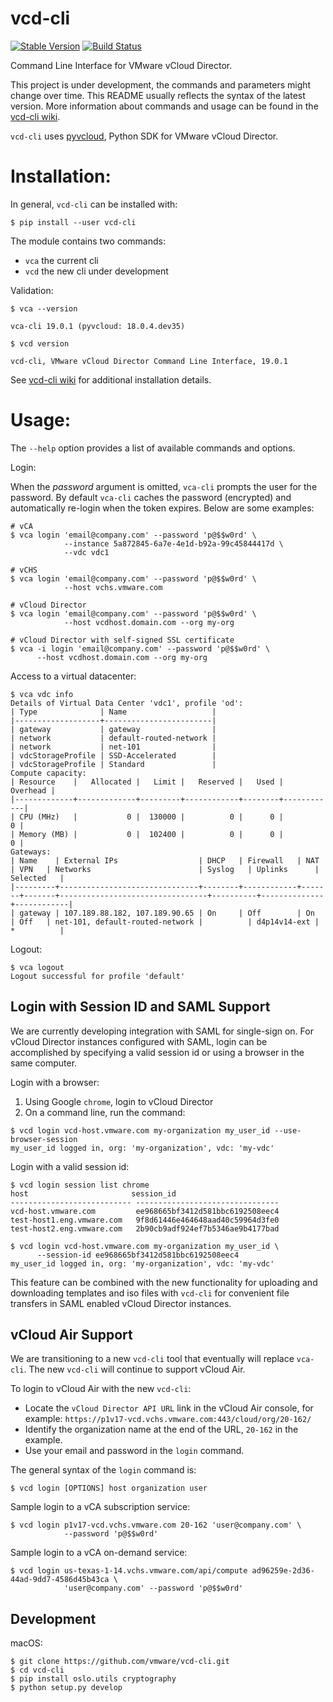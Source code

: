 vcd-cli
=======

[![Stable Version](https://img.shields.io/pypi/v/vcd-cli.svg)](https://pypi.python.org/pypi/vcd-cli) [![Build Status](https://img.shields.io/travis/vmware/vcd-cli.svg?style=flat)](https://travis-ci.org/vmware/vcd-cli/)

Command Line Interface for VMware vCloud Director.

This project is under development, the commands and parameters might change over time. This README usually reflects the syntax of the latest version. More information about commands and usage can be found in the [vcd-cli wiki](https://github.com/vmware/vcd-cli/wiki).

`vcd-cli` uses [pyvcloud](https://github.com/vmware/pyvcloud "Title"), Python SDK for VMware vCloud Director.

Installation:
=============

In general, `vcd-cli` can be installed with:

``` shell
$ pip install --user vcd-cli
```

The module contains two commands:

- `vca` the current cli
- `vcd` the new cli under development

Validation:

``` shell
$ vca --version

vca-cli 19.0.1 (pyvcloud: 18.0.4.dev35)
```

```shell
$ vcd version

vcd-cli, VMware vCloud Director Command Line Interface, 19.0.1
```

See [vcd-cli wiki](https://github.com/vmware/vcd-cli/wiki) for additional installation details.


Usage:
======

The `--help` option provides a list of available commands and options.

Login:

When the *password* argument is omitted, `vca-cli` prompts the user for the password. By default `vca-cli` caches the password (encrypted) and automatically re-login when the token expires. Below are some examples:

```shell
# vCA
$ vca login 'email@company.com' --password 'p@$$w0rd' \
            --instance 5a872845-6a7e-4e1d-b92a-99c45844417d \
            --vdc vdc1

# vCHS
$ vca login 'email@company.com' --password 'p@$$w0rd' \
            --host vchs.vmware.com

# vCloud Director
$ vca login 'email@company.com' --password 'p@$$w0rd' \
            --host vcdhost.domain.com --org my-org

# vCloud Director with self-signed SSL certificate
$ vca -i login 'email@company.com' --password 'p@$$w0rd' \
      --host vcdhost.domain.com --org my-org
```

Access to a virtual datacenter:

```
$ vca vdc info
Details of Virtual Data Center 'vdc1', profile 'od':
| Type              | Name                   |
|-------------------+------------------------|
| gateway           | gateway                |
| network           | default-routed-network |
| network           | net-101                |
| vdcStorageProfile | SSD-Accelerated        |
| vdcStorageProfile | Standard               |
Compute capacity:
| Resource    |   Allocated |   Limit |   Reserved |   Used |   Overhead |
|-------------+-------------+---------+------------+--------+------------|
| CPU (MHz)   |           0 |  130000 |          0 |      0 |          0 |
| Memory (MB) |           0 |  102400 |          0 |      0 |          0 |
Gateways:
| Name    | External IPs                  | DHCP   | Firewall   | NAT   | VPN   | Networks                        | Syslog   | Uplinks      | Selected   |
|---------+-------------------------------+--------+------------+-------+-------+---------------------------------+----------+--------------+------------|
| gateway | 107.189.88.182, 107.189.90.65 | On     | Off        | On    | Off   | net-101, default-routed-network |          | d4p14v14-ext | *          |
```

Logout:

```
$ vca logout
Logout successful for profile 'default'
```

Login with Session ID and SAML Support
---

We are currently developing integration with SAML for single-sign on. For vCloud Director
instances configured with SAML, login can be accomplished by specifying a valid session id or
using a browser in the same computer.

Login with a browser:

1. Using Google `chrome`, login to vCloud Director
2. On a command line, run the command:

```
$ vcd login vcd-host.vmware.com my-organization my_user_id --use-browser-session
my_user_id logged in, org: 'my-organization', vdc: 'my-vdc'
```

Login with a valid session id:

```
$ vcd login session list chrome
host                       session_id
--------------------------- --------------------------------
vcd-host.vmware.com         ee968665bf3412d581bbc6192508eec4
test-host1.eng.vmware.com   9f8d61446e464648aad40c59964d3fe0
test-host2.eng.vmware.com   2b90cb9adf924ef7b5346ae9b4177bad

$ vcd login vcd-host.vmware.com my-organization my_user_id \
      --session-id ee968665bf3412d581bbc6192508eec4
my_user_id logged in, org: 'my-organization', vdc: 'my-vdc'
```

This feature can be combined with the new functionality for uploading and downloading
templates and iso files with `vcd-cli` for convenient file transfers in SAML enabled
vCloud Director instances.

vCloud Air Support
---

We are transitioning to a new `vcd-cli` tool that eventually will replace `vca-cli`. The new `vcd-cli` will continue to support vCloud Air.

To login to vCloud Air with the new `vcd-cli`:

- Locate the `vCloud Director API URL` link in the vCloud Air console, for example: `https://p1v17-vcd.vchs.vmware.com:443/cloud/org/20-162/`
- Identify the organization name at the end of the URL, `20-162` in the example.
- Use your email and password in the `login` command.

The general syntax of the `login` command is:

```shell
$ vcd login [OPTIONS] host organization user
```

Sample login to a vCA subscription service:

```shell
$ vcd login p1v17-vcd.vchs.vmware.com 20-162 'user@company.com' \
            --password 'p@$$w0rd'
```

Sample login to a vCA on-demand service:

```shell
$ vcd login us-texas-1-14.vchs.vmware.com/api/compute ad96259e-2d36-44ad-9dd7-4586d45b43ca \
            'user@company.com' --password 'p@$$w0rd'
```

Development
---

macOS:

```shell
$ git clone https://github.com/vmware/vcd-cli.git
$ cd vcd-cli
$ pip install oslo.utils cryptography
$ python setup.py develop
```
